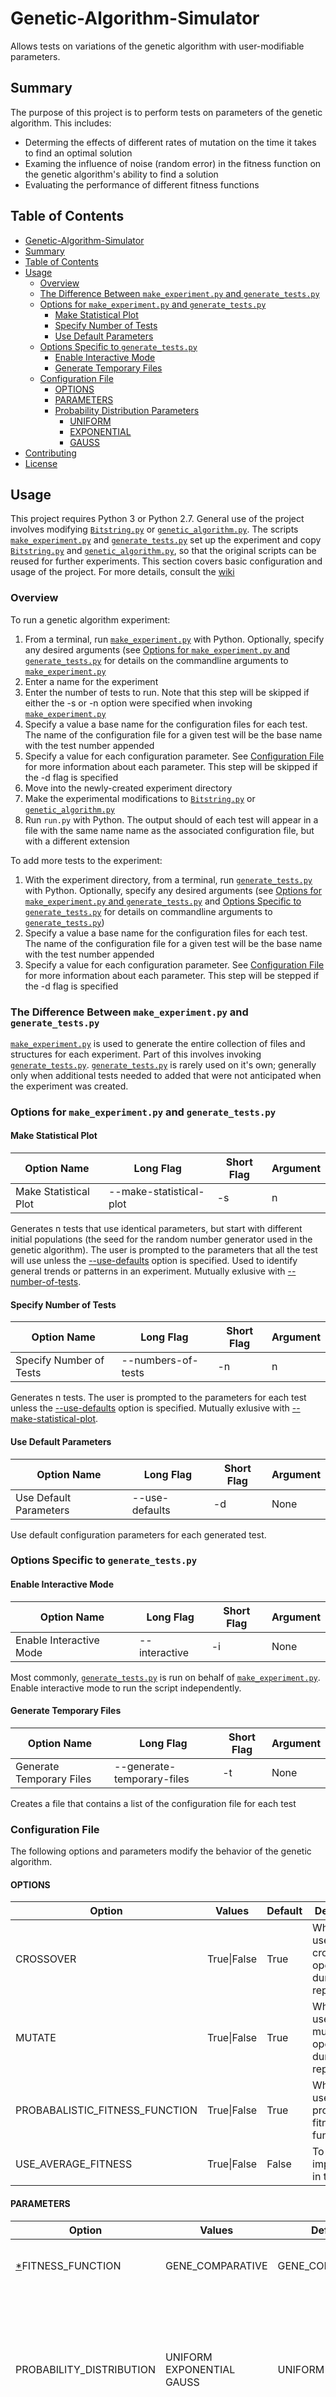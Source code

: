 # Genetic-Algorithm-Simulator
Allows tests on variations of the genetic algorithm with user-modifiable 
parameters. 

## Summary
The purpose of this project is to perform tests on parameters of the genetic 
algorithm. This includes:
* Determing the effects of different rates of mutation on the time it takes to 
find an optimal solution
* Examing the influence of noise (random error) in the fitness function on the 
genetic algorithm's ability to find a solution
* Evaluating the performance of different fitness functions

## Table of Contents
* [Genetic-Algorithm-Simulator](#genetic-algorithm-simulator)
* [Summary](#summary)
* [Table of Contents](#table-of-contents)
* [Usage](#usage)
   * [Overview](#overview)
   * [The Difference Between `make_experiment.py` and `generate_tests.py`](
       #the-difference-between-make_experimentpy-and-generate_testspy)
   * [Options for `make_experiment.py` and `generate_tests.py`](
       #options-for-make_experimentpy-and-generate_testspy)
      * [Make Statistical Plot](#make-statistical-plot)
      * [Specify Number of Tests](#specify-number-of-tests)
      * [Use Default Parameters](#use-default-parameters)
   * [Options Specific to `generate_tests.py`](
       #options-specific-to-generate_testspy)
      * [Enable Interactive Mode](#enable-interactive-mode)
      * [Generate Temporary Files](#generate-temporary-files)
   * [Configuration File](#configuration-file)
      * [OPTIONS](#options)
      * [PARAMETERS](#parameters)
      * [Probability Distribution Parameters](
         #probability-distribution-parameters)
         * [UNIFORM](#uniform)
         * [EXPONENTIAL](#exponential)
         * [GAUSS](#gauss)
* [Contributing](#contributing)
* [License](#license)

## Usage
This project requires Python 3 or Python 2.7. General use of the project 
involves modifying [`Bitstring.py`](Bitstring.py) or
[`genetic_algorithm.py`](genetic_algorithm.py). The 
scripts [`make_experiment.py`](make_experiment.py) and [`generate_tests.py`](
generate_tests.py) set up the experiment and copy [`Bitstring.py`](
Bitstring.py) and [`genetic_algorithm.py`](genetic_algorithm.py), so that the 
original scripts can be reused for further experiments. This section covers 
basic configuration and usage of the project. For more details, consult the 
[wiki](https://github.com/Nicklas-Carpenter/Genetic-Algorithm-Simulator/wiki)

### Overview
To run a genetic algorithm experiment:
1. From a terminal, run [`make_experiment.py`](make_experiment.py) with Python. 
Optionally, specify any desired arguments (see 
[Options for `make_experiment.py` and `generate_tests.py`]( #options-for-make_experimentpy-and-generate_testspy) for details on the
commandline arguments to [`make_experiment.py`](make_experiment.py)
2. Enter a name for the experiment
3. Enter the number of tests to run. Note that this step will be skipped if 
either the -s or -n option were specified when invoking [`make_experiment.py`](
make_experiment.py)
4. Specify a value a base name for the configuration files for each test. The 
name of the configuration file for a given test 
will be the base name with the test number appended
5. Specify a value for each configuration parameter. See 
[Configuration File](#configuration-file) for more information about each 
parameter. This step will be skipped if the -d flag is specified
6. Move into the newly-created experiment directory
7. Make the experimental modifications to [`Bitstring.py`](Bitstring.py) or 
[`genetic_algorithm.py`](genetic_algorithm.py)
8. Run `run.py` with Python. The output should of each test will appear in a 
file with the same name name as the associated configuration file, but with a 
different extension

To add more tests to the experiment:
1. With the experiment directory, from a terminal, run [`generate_tests.py`](
generate_tests.py) with Python. Optionally, specify any desired arguments (see 
[Options for `make_experiment.py` and `generate_tests.py`]( #options-for-make_experimentpy-and-generate_testspy) and 
[Options Specific to `generate_tests.py`](
#options-specific-to-generate_testspy) for details on commandline arguments to 
[`generate_tests.py`](generate_tests.py))
2. Specify a value a base name for the configuration files for each test. The 
name of the configuration file for a given test will be the base name with the 
test number appended
3. Specify a value for each configuration parameter. See 
[Configuration File](#configuration-file) for more information about each 
parameter. This step will be stepped if the -d flag is specified

### The Difference Between `make_experiment.py` and `generate_tests.py`
[`make_experiment.py`](make_experiment.py) is used to generate the entire 
collection of files and structures for each experiment. Part of this involves 
invoking [`generate_tests.py`](generate_tests.py). [`generate_tests.py`](
generate_tests.py) is rarely used on it's own; generally only when additional 
tests needed to added that were not anticipated when the experiment was 
created.

### Options for `make_experiment.py` and `generate_tests.py`

#### Make Statistical Plot

|Option Name|Long Flag|Short Flag|Argument|
|-----------|---------|----------|--------|
|Make Statistical Plot|--make-statistical-plot|-s|n|

Generates n tests that use identical parameters, but start with different 
initial populations (the seed for the random number generator used in the 
genetic algorithm). The user is prompted to the parameters that all the test 
will use unless the [--use-defaults](#use-default-parameters) option is 
specified. Used to identify general trends or patterns in an experiment. 
Mutually exlusive with [--number-of-tests](#specify-number-of-tests). 

#### Specify Number of Tests
 
|Option Name|Long Flag|Short Flag|Argument|
|-----------|---------|----------|--------|
|Specify Number of Tests|--numbers-of-tests|-n|n|

Generates n tests. The user is prompted to the parameters for each test unless 
the [--use-defaults](#use-default-parameters) option is specified. Mutually 
exlusive with [--make-statistical-plot](#make-statistical-plot).

#### Use Default Parameters

|Option Name|Long Flag|Short Flag|Argument|
|-----------|---------|----------|--------|
|Use Default Parameters|--use-defaults|-d|None|

Use default configuration parameters for each generated test.

### Options Specific to `generate_tests.py`

#### Enable Interactive Mode

|Option Name|Long Flag|Short Flag|Argument|
|-----------|---------|----------|--------|
|Enable Interactive Mode|--interactive|-i|None|

Most commonly, [`generate_tests.py`](generate_tests.py) is run on behalf of 
[`make_experiment.py`](make_experiment.py). Enable interactive mode to run the 
script independently. 

#### Generate Temporary Files

|Option Name|Long Flag|Short Flag|Argument|
|-----------|---------|----------|--------|
|Generate Temporary Files|--generate-temporary-files|-t|None|

Creates a file that contains a list of the configuration file for each test

### Configuration File
The following options and parameters modify the behavior of the genetic 
algorithm.

#### OPTIONS

|Option|Values|Default|Description                                                              |
|------|------|-------|-------------------------------------------------------------------------|
|CROSSOVER|True\|False|True|Whether to use the crossover operator during repopulation           |
|MUTATE   |True\|False|True|Whether to use the mutate operator during repopulation              |
|PROBABALISTIC_FITNESS_FUNCTION|True\|False|True|Whether to use a probablistic fitness function|
|USE_AVERAGE_FITNESS|True\|False|False|To be implemented in the future                          |

#### PARAMETERS

|Option|Values|Default|Description                                                                 |
|------|------|-------|----------------------------------------------------------------------------|
|[*](#Note)FITNESS_FUNCTION|GENE_COMPARATIVE|GENE_COMPARATIVE|Which type of fitness function to use|
|PROBABILITY_DISTRIBUTION|UNIFORM<br>EXPONENTIAL<br>GAUSS|UNIFORM|The probability distribution to use for probabilistic fitness functions. Ignored if [probabalistic fitness function](#OPTIONS) is disabled                                                                                           |
|[*](#Note)REPOPULATION_METHOD|DEFAULT|DEFAULT|Method used to generate new individuals             |
|[*](#Note)SELECTION_METHOD|SIMPLE_ELITISM|SIMPLE_ELITISM|Method used to select parents            |
|MAX_GENERATIONS|Integers|25|The maximum number of iterations run the genetic algorithm            |
|BITSTRING_SIZE|Integers|50|The number of bits in each bitstring to                                |
|REPOPULATION_RATIO|0.0 - 1.0|0.5|The percentage of individuals to replace each generation         |
|OUTPUT_FILE|Filename|run.csv|The file where data from the genetic algorithm is output             |
|SEED|Integer|0xA5A5|The seed for the random number generator. Used for all random operations      |
|POPULATION_SIZE|Integer|100|The number of individuals at any given generation                     |

###### Note
\* \- Parameter is undergoing implementation

#### Probability Distribution Parameters 
A set of parameters that are used to modify a specific probability function.
These values are only used when PROBABALISTIC_FITNESS_FUNCTION is set to true 
and the probability function selected matches the heading of a given set of 
parameters.

##### UNIFORM

|Option|Values   |Default|Description|
|------|---------|-------|-----------|
|A     |0.0 - 1.0|0.75   |           |
|B     |0.0 - 1.0|1.0    |           |

##### EXPONENTIAL

|Option|Values   |Default|Description|
|------|---------|-------|-----------|
|LAMBDA|0.0 - 1.0|0.5    |           |

##### GAUSS

|Option|Values   |Default|Description|
|------|---------|-------|-----------|
|MU    |0.0 - 1.0|0.9    |           |
|SIGMA |0.0 - 1.0|0.05   |           |

## Contributing

This project is still very much a work in progess. The most helpful way to 
contribute currently is would be to bring up anything in the documentation that
was unclear. Similary, if you run the code and find issues, let me know. I 
would be happy to review any pull requests, but in terms of code my priority is
currently on a few specific goals. See the [project board](
https://github.com/Nicklas-Carpenter/Genetic-Algorithm-Simulator/projects/1)
for more details on these goals.

## License

This project is licensed under the GNU GPL v3.0 or greater. For more 
information please refer to [LICENSE](LICENSE)